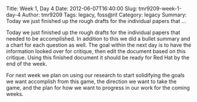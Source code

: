 Title: Week 1, Day 4
Date: 2012-06-07T16:40:00
Slug: tmr9209-week-1-day-4
Author: tmr9209
Tags: legacy, foss@rit
Category: legacy
Summary: Today we just finished up the rough drafts for the individual papers that ... 

Today we just finished up the rough drafts for the individual papers that
needed to be accomplished. In addition to this we did a bullet summary and a
chart for each question as well. The goal within the next day is to have the
information looked over for critique, then edit the document based on this
critique. Using this finished document it should be ready for Red Hat by the
end of the week.

For next week we plan on using our research to start solidifying the goals we
want accomplish from this game, the direction we want to take the game, and
the plan for how we want to progress in our work for the coming weeks.

